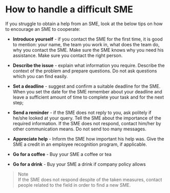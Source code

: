 # How to handle a difficult SME

If you struggle to obtain a help from an SME, look at the below tips on how to encourage an SME to cooperate:

- **Introduce yourself** - if you contact the SME for the first time, it is good to mention: 
your name, the team you work in, what does the team do, why you contact the SME. Make sure the SME knows why you need his assistance. Make sure you contact the right person.

- **Describe the issue** - explain what information you require. Describe the context of the problem and prepare questions. Do not ask questions which you can find easily.
 
- **Set a deadline** - suggest and confirm a suitable deadline for the SME. When you set the date for the SME remember about your deadline and leave a sufficient amount of time to complete your task and for the next step;

- **Send a reminder** - if the SME does not reply to you, ask politely if he/she looked at your query. Tell the SME about the importance of the required information. If the SME does not respond, contact him/her by other communication means. Do not send too many messages.  

 - **Appreciate help** - Inform the SME how important his help was. Give the SME a credit in an employee recognition program, if applicable.

 - **Go for a coffee** - Buy your SME a coffee or tea

 - **Go for a drink** - Buy your SME a drink if company policy allows
  > Note   
 If the SME does not respond despite of the taken measures, contact people related to the field in order to find a new SME.

